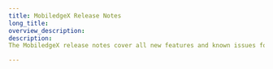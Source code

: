 ```yaml
---
title: MobiledgeX Release Notes
long_title: 
overview_description: 
description: 
The MobiledgeX release notes cover all new features and known issues for both the MobiledgeX Edge-Cloud Console and our platform SDKs for Android, iOS, and Unity.

---
```


